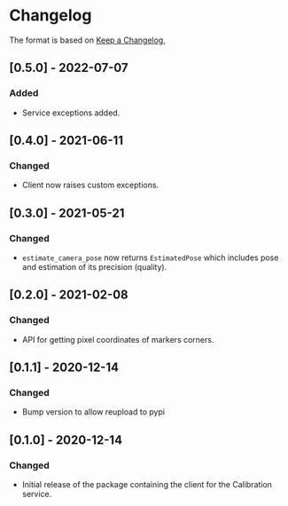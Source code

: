 # Changelog

The format is based on [Keep a Changelog](https://keepachangelog.com/en/1.0.0/),

## [0.5.0] - 2022-07-07
### Added
- Service exceptions added.

## [0.4.0] - 2021-06-11
### Changed
- Client now raises custom exceptions.

## [0.3.0] - 2021-05-21
### Changed
- `estimate_camera_pose` now returns `EstimatedPose` which includes pose and estimation of its precision (quality). 

## [0.2.0] - 2021-02-08
### Changed
- API for getting pixel coordinates of markers corners.

## [0.1.1] - 2020-12-14
### Changed
- Bump version to allow reupload to pypi

## [0.1.0] - 2020-12-14
### Changed
- Initial release of the package containing the client for the Calibration service.